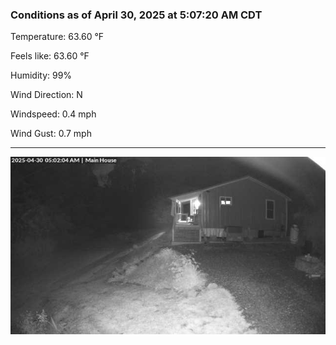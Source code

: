 ### Conditions as of April 30, 2025 at 5:07:20 AM CDT 

Temperature: 63.60 &deg;F

Feels like: 63.60 &deg;F

Humidity: 99%

Wind Direction: N

Windspeed: 0.4 mph

Wind Gust: 0.7 mph

---

<img src="./images/latest.jpeg"/>

